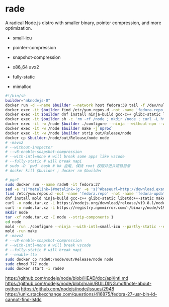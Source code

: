 # rade

A radical Node.js distro with smaller binary, pointer compression, and more optimization.

- small-icu

- pointer-compression

- snapshot-compression

- x86_64 avx2

- fully-static

- mimalloc

```sh
#!/bin/sh
builder="mknodejs-0"
docker run -d --name $builder --network host fedora:38 tail -f /dev/null
docker exec -it $builder find /etc/yum.repos.d -not -name 'fedora.repo' -not -name 'fedora-updates.repo' -not -name 'yum.repos.d' -delete
docker exec -it $builder dnf install ninja-build gcc-c++ glibc-static libstdc++-static make python3-pip xz -y --setopt=install_weak_deps=False --setopt=max_parallel_downloads=6
docker exec -it $builder sh -c 'rm -rf /node ; mkdir /node ; curl -L https://nodejs.org/download/release/v21.1.0/node-v21.1.0.tar.xz | tar -xJ -C /node --strip-components 1'
docker exec -it -w /node $builder ./configure --ninja --without-npm --without-corepack --with-intl=small-icu --enable-lto --partly-static --experimental-enable-pointer-compression
docker exec -it -w /node $builder make -j`nproc`
docker exec -it -w /node $builder strip out/Release/node
docker cp $builder:/node/out/Release/node node
# -mavx2
# --without-inspector
# --v8-enable-snapshot-compression
# --with-intl=none # will break some apps like vscode
# --fully-static # will break napi
# sudo -D `pwd` bash # kk 自用, 保持 root 权限并进入项目目录
# docker kill $builder ; docker rm $builder
```

```sh
# pgo?
sudo docker run --name rade0 -it fedora:37
sed -e 's|^metalink=|#metalink=|g' -e 's|^#baseurl=http://download.example/pub/fedora/linux|baseurl=https://repo.huaweicloud.com/fedora|g' -i.bak /etc/yum.repos.d/fedora.repo /etc/yum.repos.d/fedora-updates.repo
find /etc/yum.repos.d -not -name 'fedora.repo' -not -name 'fedora-updates.repo' -not -name 'yum.repos.d' -delete
dnf install mold ninja-build gcc-c++ glibc-static libstdc++-static make python3-pip xz -y --setopt=install_weak_deps=False --setopt=max_parallel_downloads=6
curl -o node.tar.xz -L https://nodejs.org/download/release/v19.8.1/node-v19.8.1.tar.xz
curl -o node.tar.xz -L https://registry.npmmirror.com/-/binary/node/v19.8.1/node-v19.8.1.tar.xz
mkdir node
tar -xf node.tar.xz -C node --strip-components 1
cd node
mold -run ./configure --ninja --with-intl=small-icu --partly-static --enable-lto --experimental-enable-pointer-compression --without-npm --without-corepack
mold -run make
# -mavx2
# --v8-enable-snapshot-compression
# --with-intl=none # will break vscode
# --fully-static # will break napi
# --enable-lto
sudo docker cp rade0:/node/out/Release/node node
sudo chmod 777 node
sudo docker start -i rade0
```

https://github.com/nodejs/node/blob/HEAD/doc/api/intl.md
https://github.com/nodejs/node/blob/main/BUILDING.md#note-about-python
https://github.com/nodejs/node/issues/2948
https://unix.stackexchange.com/questions/416875/fedora-27-usr-bin-ld-cannot-find-lstdc
